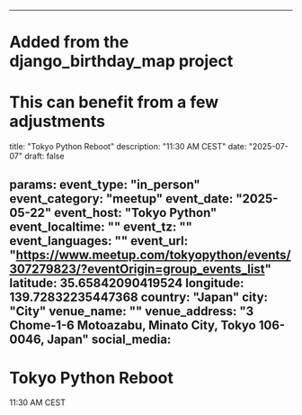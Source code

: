 
---
# Added from the django_birthday_map project
# This can benefit from a few adjustments
title: "Tokyo Python Reboot"
description: "11:30 AM CEST"
date: "2025-07-07"
draft: false

params:
  event_type: "in_person"
  event_category: "meetup"
  event_date: "2025-05-22"
  event_host: "Tokyo Python"
  event_localtime: ""
  event_tz: ""
  event_languages: ""
  event_url: "https://www.meetup.com/tokyopython/events/307279823/?eventOrigin=group_events_list"
  latitude: 35.65842090419524
  longitude: 139.72832235447368
  country: "Japan"
  city: "City"
  venue_name: ""
  venue_address: "3 Chome-1-6 Motoazabu, Minato City, Tokyo 106-0046, Japan"
  social_media:
---

# Tokyo Python Reboot

11:30 AM CEST

